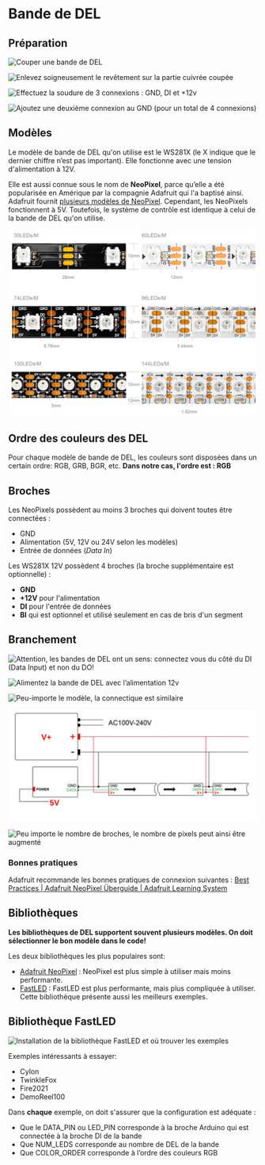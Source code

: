 # Bande de DEL

## Préparation

![Couper une bande de DEL](./Diapositive1.SVG)

![Enlevez soigneusement le revêtement sur la partie cuivrée coupée](./Diapositive2.SVG)

![Effectuez la soudure de 3 connexions : GND, DI et +12v](./Diapositive3.SVG)

![Ajoutez une deuxième connexion au GND (pour un total de 4 connexions)](./Diapositive4.SVG)

## Modèles

Le modèle de bande de DEL qu'on utilise est le WS281X (le X indique que le dernier chiffre n’est pas important). Elle fonctionne avec une tension d'alimentation à 12V.

Elle est aussi connue sous le nom de **NeoPixel**, parce qu’elle a été popularisée en Amérique par la compagnie Adafruit qui l'a baptisé ainsi. Adafruit fournit [plusieurs modèles de NeoPixel](https://www.adafruit.com/category/168). Cependant, les NeoPixels fonctionnent à 5V. Toutefois, le système de contrôle est identique à celui de la bande de DEL qu'on utilise. 

![Différents modèles de bandes de DEL](./bande_del_modeles.svg)


## Ordre des couleurs des DEL

Pour chaque modèle de bande de DEL, les couleurs sont disposées dans un certain ordre: RGB, GRB, BGR, etc. **Dans notre cas, l'ordre est : RGB**

## Broches

Les NeoPixels possèdent au moins 3 broches qui doivent toutes être connectées :
* GND
* Alimentation (5V, 12V ou 24V selon les modèles)
* Entrée de données (*Data In*)

Les WS281X 12V possèdent 4 broches (la broche supplémentaire est optionnelle) :
* **GND**
* **+12V** pour l'alimentation
* **DI** pour l'entrée de données
* **BI** qui est optionnel et utilisé seulement en cas de bris d'un segment

## Branchement

![Attention, les bandes de DEL ont un sens: connectez vous du côté du DI (Data Input) et non du DO!](./bande_del_sens.svg)

![Alimentez la bande de DEL avec l’alimentation 12v](./Diapositive5.SVG)

![Peu-importe le modèle, la connectique est similaire](./bande_del_connectique.svg)

![Les bandes peuvent être allongées en connectant les DO aux DI des bandes suivantes](./bande_del_extension_schema.svg)

![Peu importe le nombre de broches, le nombre de pixels peut ainsi être augmenté](./bande_del_extension.svg)

### Bonnes pratiques

Adafruit recommande les bonnes pratiques de connexion suivantes : [Best Practices | Adafruit NeoPixel Überguide | Adafruit Learning System](https://learn.adafruit.com/adafruit-neopixel-uberguide/best-practices)

## Bibliothèques

**Les bibliothèques de DEL supportent souvent plusieurs modèles. On doit sélectionner le bon modèle dans le code!** 

Les deux bibliothèques les plus populaires sont:
* [Adafruit NeoPixel](https://learn.adafruit.com/adafruit-neopixel-uberguide/the-magic-of-neopixels) : NeoPixel est plus simple à utiliser mais moins performante.
* [FastLED](https://github.com/FastLED/FastLED) : FastLED est plus performante, mais plus compliquée à utiliser. Cette bibliothèque présente aussi les meilleurs exemples.

## Bibliothèque FastLED

![Installation de la bibliothèque FastLED et où trouver les exemples](./Diapositive6.SVG)

Exemples intéressants à essayer:
* Cylon
* TwinkleFox
* Fire2021
* DemoReel100

Dans **chaque** exemple, on doit s'assurer que la configuration est adéquate : 
* Que le DATA_PIN ou LED_PIN corresponde à la broche Arduino qui est connectée à la broche DI de la bande
* Que NUM_LEDS corresponde au nombre de DEL de la bande 
* Que COLOR_ORDER corresponde à l’ordre des couleurs RGB



